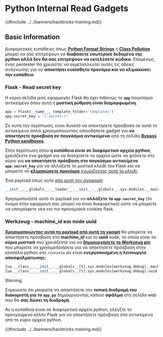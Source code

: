 # Python Internal Read Gadgets

{{#include ../../banners/hacktricks-training.md}}

## Basic Information

Διαφορετικές ευπάθειες όπως [**Python Format Strings**](bypass-python-sandboxes/#python-format-string) ή [**Class Pollution**](class-pollution-pythons-prototype-pollution.md) μπορεί να σας επιτρέψουν να **διαβάσετε εσωτερικά δεδομένα της python αλλά δεν θα σας επιτρέψουν να εκτελέσετε κώδικα**. Επομένως, ένας pentester θα χρειαστεί να εκμεταλλευτεί αυτές τις άδειες ανάγνωσης για να **αποκτήσει ευαίσθητα προνόμια και να κλιμακώσει την ευπάθεια**.

### Flask - Read secret key

Η κύρια σελίδα μιας εφαρμογής Flask θα έχει πιθανώς το **`app`** παγκόσμιο αντικείμενο όπου αυτή η **μυστική ρύθμιση είναι διαμορφωμένη**.
```python
app = Flask(__name__, template_folder='templates')
app.secret_key = '(:secret:)'
```
Σε αυτή την περίπτωση, είναι δυνατό να αποκτήσετε πρόσβαση σε αυτό το αντικείμενο απλά χρησιμοποιώντας οποιοδήποτε gadget για **να αποκτήσετε πρόσβαση σε παγκόσμια αντικείμενα** από τη σελίδα [**Bypass Python sandboxes**](bypass-python-sandboxes/).

Στην περίπτωση όπου **η ευπάθεια είναι σε διαφορετικό αρχείο python**, χρειάζεστε ένα gadget για να διασχίσετε τα αρχεία ώστε να φτάσετε στο κύριο για **να αποκτήσετε πρόσβαση στο παγκόσμιο αντικείμενο `app.secret_key`** για να αλλάξετε το μυστικό κλειδί του Flask και να μπορείτε να [**κλιμακώσετε προνόμια** γνωρίζοντας αυτό το κλειδί](../../network-services-pentesting/pentesting-web/flask.md#flask-unsign).

Ένα payload όπως αυτό [από αυτή την αναφορά](https://ctftime.org/writeup/36082):
```python
__init__.__globals__.__loader__.__init__.__globals__.sys.modules.__main__.app.secret_key
```
Χρησιμοποιήστε αυτό το payload για να **αλλάξετε το `app.secret_key`** (το όνομα στην εφαρμογή σας μπορεί να είναι διαφορετικό) ώστε να μπορείτε να υπογράφετε νέα και πιο προνομιακά cookies flask.

### Werkzeug - machine_id και node uuid

[**Χρησιμοποιώντας αυτά τα payload από αυτή τη γραφή**](https://vozec.fr/writeups/tweedle-dum-dee/) θα μπορείτε να αποκτήσετε πρόσβαση στο **machine_id** και το **uuid** node, τα οποία είναι τα **κύρια μυστικά** που χρειάζεστε για να [**δημιουργήσετε το Werkzeug pin**](../../network-services-pentesting/pentesting-web/werkzeug.md) που μπορείτε να χρησιμοποιήσετε για να αποκτήσετε πρόσβαση στην κονσόλα python στο `/console` αν είναι **ενεργοποιημένη η λειτουργία αποσφαλμάτωσης:**
```python
{ua.__class__.__init__.__globals__[t].sys.modules[werkzeug.debug]._machine_id}
{ua.__class__.__init__.__globals__[t].sys.modules[werkzeug.debug].uuid._node}
```
> [!WARNING]
> Σημειώστε ότι μπορείτε να αποκτήσετε την **τοπική διαδρομή του διακομιστή για το `app.py`** δημιουργώντας κάποιο **σφάλμα** στη σελίδα web που θα **σας δώσει τη διαδρομή**.

Αν η ευπάθεια είναι σε διαφορετικό αρχείο python, ελέγξτε το προηγούμενο κόλπο Flask για να αποκτήσετε πρόσβαση στα αντικείμενα από το κύριο αρχείο python.

{{#include ../../banners/hacktricks-training.md}}
